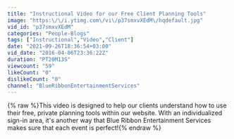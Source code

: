 ```yaml
---
title: "Instructional Video for our Free Client Planning Tools"
image: "https:\/\/i.ytimg.com\/vi\/p37smxvXEdM\/hqdefault.jpg"
vid_id: "p37smxvXEdM"
categories: "People-Blogs"
tags: ["Instructional","Video","Client"]
date: "2021-09-26T18:36:54+03:00"
vid_date: "2016-04-06T23:36:22Z"
duration: "PT20M13S"
viewcount: "59"
likeCount: "0"
dislikeCount: "0"
channel: "BlueRibbonEntertainmentServices"
---
```

{% raw %}This video is designed to help our clients understand how to use their free, private planning tools within our website. With an individualized sign-in area, it's another way that Blue Ribbon Entertainment Services makes sure that each event is perfect!{% endraw %}
